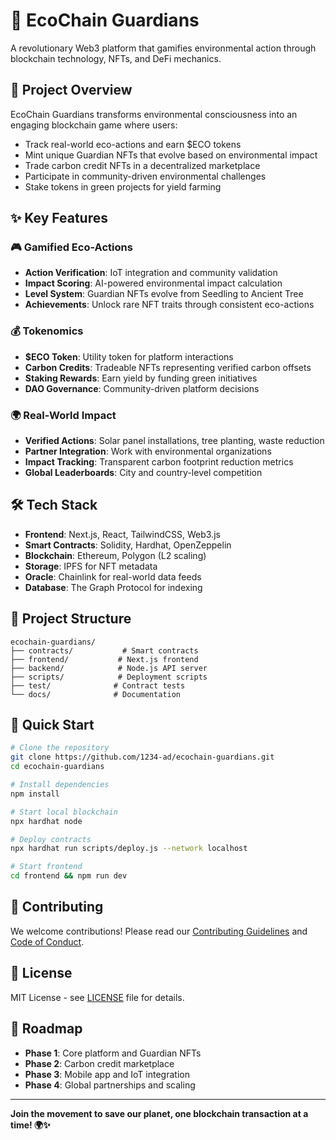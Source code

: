 # 🌱 EcoChain Guardians

A revolutionary Web3 platform that gamifies environmental action through blockchain technology, NFTs, and DeFi mechanics.

## 🚀 Project Overview

EcoChain Guardians transforms environmental consciousness into an engaging blockchain game where users:
- Track real-world eco-actions and earn $ECO tokens
- Mint unique Guardian NFTs that evolve based on environmental impact
- Trade carbon credit NFTs in a decentralized marketplace
- Participate in community-driven environmental challenges
- Stake tokens in green projects for yield farming

## ✨ Key Features

### 🎮 Gamified Eco-Actions
- **Action Verification**: IoT integration and community validation
- **Impact Scoring**: AI-powered environmental impact calculation
- **Level System**: Guardian NFTs evolve from Seedling to Ancient Tree
- **Achievements**: Unlock rare NFT traits through consistent eco-actions

### 💰 Tokenomics
- **$ECO Token**: Utility token for platform interactions
- **Carbon Credits**: Tradeable NFTs representing verified carbon offsets
- **Staking Rewards**: Earn yield by funding green initiatives
- **DAO Governance**: Community-driven platform decisions

### 🌍 Real-World Impact
- **Verified Actions**: Solar panel installations, tree planting, waste reduction
- **Partner Integration**: Work with environmental organizations
- **Impact Tracking**: Transparent carbon footprint reduction metrics
- **Global Leaderboards**: City and country-level competition

## 🛠 Tech Stack

- **Frontend**: Next.js, React, TailwindCSS, Web3.js
- **Smart Contracts**: Solidity, Hardhat, OpenZeppelin
- **Blockchain**: Ethereum, Polygon (L2 scaling)
- **Storage**: IPFS for NFT metadata
- **Oracle**: Chainlink for real-world data feeds
- **Database**: The Graph Protocol for indexing

## 📁 Project Structure

```
ecochain-guardians/
├── contracts/           # Smart contracts
├── frontend/           # Next.js frontend
├── backend/            # Node.js API server
├── scripts/            # Deployment scripts
├── test/              # Contract tests
└── docs/              # Documentation
```

## 🚀 Quick Start

```bash
# Clone the repository
git clone https://github.com/1234-ad/ecochain-guardians.git
cd ecochain-guardians

# Install dependencies
npm install

# Start local blockchain
npx hardhat node

# Deploy contracts
npx hardhat run scripts/deploy.js --network localhost

# Start frontend
cd frontend && npm run dev
```

## 🤝 Contributing

We welcome contributions! Please read our [Contributing Guidelines](CONTRIBUTING.md) and [Code of Conduct](CODE_OF_CONDUCT.md).

## 📄 License

MIT License - see [LICENSE](LICENSE) file for details.

## 🌟 Roadmap

- **Phase 1**: Core platform and Guardian NFTs
- **Phase 2**: Carbon credit marketplace
- **Phase 3**: Mobile app and IoT integration
- **Phase 4**: Global partnerships and scaling

---

**Join the movement to save our planet, one blockchain transaction at a time! 🌍✨**